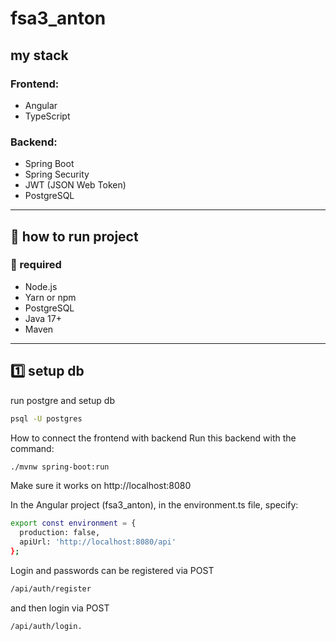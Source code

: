 # fsa3_anton 



## my stack 

### Frontend:
- Angular 
- TypeScript

### Backend:
- Spring Boot
- Spring Security
- JWT (JSON Web Token)
- PostgreSQL

---

## 🚀 how to run project

### 🔧 required

- Node.js
- Yarn or  npm
- PostgreSQL
- Java 17+
- Maven

---

## 1️⃣ setup db

run postgre and setup db

```bash
psql -U postgres
```
How to connect the frontend with backend
Run this backend with the command:
```bash
./mvnw spring-boot:run
```
Make sure it works on http://localhost:8080

In the Angular project (fsa3_anton), in the environment.ts file, specify:


```bash
export const environment = {
  production: false,
  apiUrl: 'http://localhost:8080/api'
};
```
Login and passwords can be registered via POST 
```bash
/api/auth/register
```
and then login via POST 
```bash
/api/auth/login.
```

